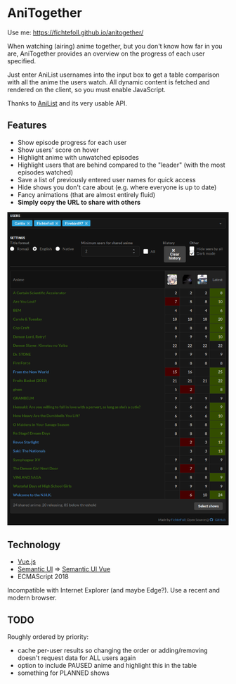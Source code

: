 # AniTogether

Use me: <https://fichtefoll.github.io/anitogether/>

When watching (airing) anime together,
but you don't know how far in you are,
AniTogether provides an overview
on the progress of each user specified.

Just enter AniList usernames into the input box
to get a table comparison with all the anime the users watch.
All dynamic content is fetched and rendered on the client,
so you must enable JavaScript.

Thanks to [AniList][] and its very usable API.

[AniList]: https://anilist.co/


## Features

- Show episode progress for each user
- Show users' score on hover
- Highlight anime with unwatched episodes
- Highlight users that are behind compared to the "leader"
  (with the most episodes watched)
- Save a list of previously entered user names for quick access
- Hide shows you don't care about
  (e.g. where everyone is up to date)
- Fancy animations (that are almost entirely fluid)
- **Simply copy the URL to share with others**

![Screenshot](./screenshot.png)

## Technology

- [Vue.js](https://vuejs.org/)
- [Semantic UI](https://semantic-ui.com/)
  => [Semantic UI Vue](https://semantic-ui-vue.github.io)
- ECMAScript 2018

Incompatible with Internet Explorer (and maybe Edge?).
Use a recent and modern browser.


## TODO

Roughly ordered by priority:

- cache per-user results so changing the order or adding/removing
  doesn't request data for ALL users again
- option to include PAUSED anime and highlight this in the table
- something for PLANNED shows
